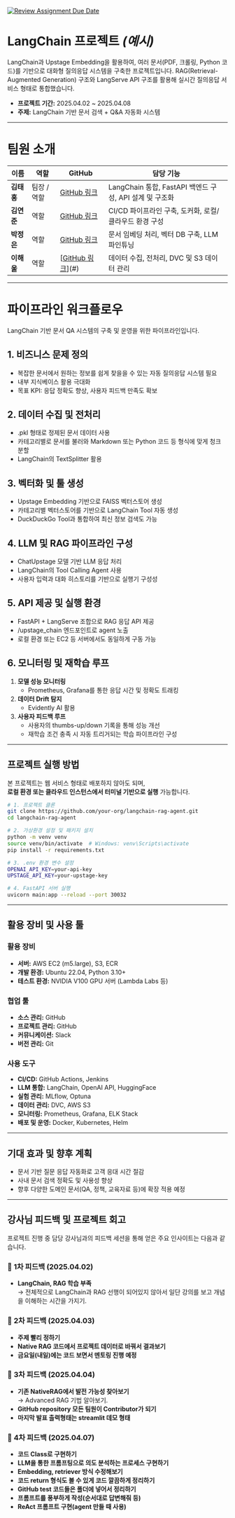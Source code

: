 [![Review Assignment Due Date](https://classroom.github.com/assets/deadline-readme-button-22041afd0340ce965d47ae6ef1cefeee28c7c493a6346c4f15d667ab976d596c.svg)](https://classroom.github.com/a/5BS4k7bR)
# **LangChain 프로젝트** *(예시)*

LangChain과 Upstage Embedding을 활용하여, 여러 문서(PDF, 크롤링, Python 코드)를 기반으로 대화형 질의응답 시스템을 구축한 프로젝트입니다.
RAG(Retrieval-Augmented Generation) 구조와 LangServe API 구조를 활용해 실시간 질의응답 서비스 형태로 통합했습니다.

- **프로젝트 기간:** 2025.04.02 ~ 2025.04.08  
- **주제:** LangChain 기반 문서 검색 + Q&A 자동화 시스템  

---

# **팀원 소개**

| 이름      | 역할             | GitHub                | 담당 기능                                         |
|-----------|------------------|------------------------|--------------------------------------------------|
| **김태홍** | 팀장 / 역할 | [GitHub 링크](#)       | LangChain 통합, FastAPI 백엔드 구성, API 설계 및 구조화 |
| **김연준** |  역할   | [GitHub 링크](#)       | CI/CD 파이프라인 구축, 도커화, 로컬/클라우드 환경 구성 |
| **박정은** | 역할 | [GitHub 링크](#)       | 문서 임베딩 처리, 벡터 DB 구축, LLM 파인튜닝           |
| **이해울** | 역할     | [[GitHub 링크](https://github.com/haeul)](#)       | 데이터 수집, 전처리, DVC 및 S3 데이터 관리            |

---

# **파이프라인 워크플로우**

LangChain 기반 문서 QA 시스템의 구축 및 운영을 위한 파이프라인입니다.

## **1. 비즈니스 문제 정의**
- 복잡한 문서에서 원하는 정보를 쉽게 찾을을 수 있는 자동 질의응답 시스템 필요
- 내부 지식베이스 활용 극대화
- 목표 KPI: 응답 정확도 향상, 사용자 피드백 만족도 확보

## **2. 데이터 수집 및 전처리**
- .pkl 형태로 정제된 문서 데이터 사용
- 카테고리별로 문서를 불러와 Markdown 또는 Python 코드 등 형식에 맞게 청크 분할
- LangChain의 TextSplitter 활용

## **3. 벡터화 및 툴 생성**
- Upstage Embedding 기반으로 FAISS 벡터스토어 생성
- 카테고리별 벡터스토어를 기반으로 LangChain Tool 자동 생성
- DuckDuckGo Tool과 통합하여 최신 정보 검색도 가능

## **4. LLM 및 RAG 파이프라인 구성**
- ChatUpstage 모델 기반 LLM 응답 처리
- LangChain의 Tool Calling Agent 사용
- 사용자 입력과 대화 히스토리를 기반으로 실행기 구성성

## **5. API 제공 및 실행 환경**
- FastAPI + LangServe 조합으로 RAG 응답 API 제공
- /upstage_chain 엔드포인트로 agent 노출
- 로컬 환경 또는 EC2 등 서버에서도 동일하게 구동 가능

## **6. 모니터링 및 재학습 루프**
1. **모델 성능 모니터링**
   - Prometheus, Grafana를 통한 응답 시간 및 정확도 트래킹
2. **데이터 Drift 탐지**
   - Evidently AI 활용
3. **사용자 피드백 루프**
   - 사용자의 thumbs-up/down 기록을 통해 성능 개선
   - 재학습 조건 충족 시 자동 트리거되는 학습 파이프라인 구성

---

## **프로젝트 실행 방법**

본 프로젝트는 웹 서비스 형태로 배포하지 않아도 되며,  
**로컬 환경 또는 클라우드 인스턴스에서 터미널 기반으로 실행** 가능합니다.

```bash
# 1. 프로젝트 클론
git clone https://github.com/your-org/langchain-rag-agent.git
cd langchain-rag-agent

# 2. 가상환경 설정 및 패키지 설치
python -m venv venv
source venv/bin/activate  # Windows: venv\Scripts\activate
pip install -r requirements.txt

# 3. .env 환경 변수 설정
OPENAI_API_KEY=your-api-key
UPSTAGE_API_KEY=your-upstage-key

# 4. FastAPI 서버 실행
uvicorn main:app --reload --port 30032
```

---

## **활용 장비 및 사용 툴**

### **활용 장비**
- **서버:** AWS EC2 (m5.large), S3, ECR
- **개발 환경:** Ubuntu 22.04, Python 3.10+
- **테스트 환경:** NVIDIA V100 GPU 서버 (Lambda Labs 등)

### **협업 툴**
- **소스 관리:** GitHub
- **프로젝트 관리:** GitHub
- **커뮤니케이션:** Slack
- **버전 관리:** Git

### **사용 도구**
- **CI/CD:** GitHub Actions, Jenkins
- **LLM 통합:** LangChain, OpenAI API, HuggingFace
- **실험 관리:** MLflow, Optuna
- **데이터 관리:** DVC, AWS S3
- **모니터링:** Prometheus, Grafana, ELK Stack
- **배포 및 운영:** Docker, Kubernetes, Helm

---

## **기대 효과 및 향후 계획**
- 문서 기반 질문 응답 자동화로 고객 응대 시간 절감
- 사내 문서 검색 정확도 및 사용성 향상
- 향후 다양한 도메인 문서(QA, 정책, 교육자료 등)에 확장 적용 예정

---
## **강사님 피드백 및 프로젝트 회고**

프로젝트 진행 중 담당 강사님과의 피드백 세션을 통해 얻은 주요 인사이트는 다음과 같습니다.

### 📌 **1차 피드백 (2025.04.02)**
- **LangChain, RAG 학습 부족**  
  → 전체적으로 LangChain과 RAG 선행이 되어있지 않아서 일단 강의를 보고 개념을 이해하는 시간을 가지기.

### 📌 **2차 피드백 (2025.04.03)**
- **주제 빨리 정하기**  
- **Native RAG 코드에서 프로젝트 데이터로 바꿔서 결과보기**  
- **금요일(내일)에는 코드 보면서 멘토링 진행 예정**

### 📌 **3차 피드백 (2025.04.04)**
- **기존 NativeRAG에서 발전 가능성 찾아보기**  
  → Advanced RAG 기법 알아보기.
- **GitHub repository 모든 팀원이 Contributor가 되기**  
- **마지막 발표 출력형태는 streamlit 데모 형태**

### 📌 **4차 피드백 (2025.04.07)**
- **코드 Class로 구현하기**  
- **LLM을 통한 프롬프팅으로 의도 분석하는 프로세스 구현하기**  
- **Embedding, retriever 방식 수정해보기**
- **코드 return 형식도 볼 수 있게 코드 깔끔하게 정리하기**
- **GitHub test 코드들은 폴더에 넣어서 정리하기**
- **프롬프트를 풍부하게 작성(순서대로 답변해줘 등)**
- **ReAct 프롬프트 구현(agent 만들 때 사용)**
